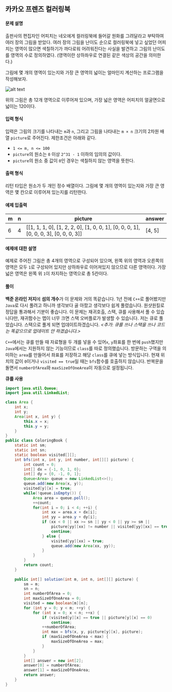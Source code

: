 ## 카카오 프렌즈 컬러링북

#### 문제 설명

출판사의 편집자인 어피치는 네오에게 컬러링북에 들어갈 원화를 그려달라고 부탁하여 여러 장의 그림을 받았다. 여러 장의 그림을 난이도 순으로 컬러링북에 넣고 싶었던 어피치는 영역이 많으면 색칠하기가 까다로워 어려워진다는 사실을 발견하고 그림의 난이도를 영역의 수로 정의하였다. (영역이란 상하좌우로 연결된 같은 색상의 공간을 의미한다.)

그림에 몇 개의 영역이 있는지와 가장 큰 영역의 넓이는 얼마인지 계산하는 프로그램을 작성해보자.

![alt text](http://t1.kakaocdn.net/codefestival/apeach.png)

위의 그림은 총 12개 영역으로 이루어져 있으며, 가장 넓은 영역은 어피치의 얼굴면으로 넓이는 120이다.

#### 입력 형식

입력은 그림의 크기를 나타내는 `m`과 `n`, 그리고 그림을 나타내는 `m × n` 크기의 2차원 배열 `picture`로 주어진다. 제한조건은 아래와 같다.

- `1 <= m, n <= 100`
- `picture`의 원소는 `0` 이상 `2^31 - 1` 이하의 임의의 값이다.
- `picture`의 원소 중 값이 `0`인 경우는 색칠하지 않는 영역을 뜻한다.

#### 출력 형식

리턴 타입은 원소가 두 개인 정수 배열이다. 그림에 몇 개의 영역이 있는지와 가장 큰 영역은 몇 칸으로 이루어져 있는지를 리턴한다.

#### 예제 입출력

| m    | n    | picture                                                      | answer |
| ---- | ---- | ------------------------------------------------------------ | ------ |
| 6    | 4    | [[1, 1, 1, 0], [1, 2, 2, 0], [1, 0, 0, 1], [0, 0, 0, 1], [0, 0, 0, 3], [0, 0, 0, 3]] | [4, 5] |

#### 예제에 대한 설명

예제로 주어진 그림은 총 4개의 영역으로 구성되어 있으며, 왼쪽 위의 영역과 오른쪽의 영역은 모두 `1`로 구성되어 있지만 상하좌우로 이어져있지 않으므로 다른 영역이다. 가장 넓은 영역은 왼쪽 위 `1`이 차지하는 영역으로 총 5칸이다.

#### 풀이
**백준 온라인 저지**에 **섬의 개수**가 이 문제와 거의 똑같습니다. 1년 전에 `C++`로 풀어봤지만 `Java`로 다시 풀려고 하니까 생각보다 골 아팠고 생각보다 쉽게 풀렸습니다. 원샷원킬로 정답을 통과해서 기분이 좋습니다. 이 문제는 재귀호출, 스택, 큐를 사용해서 풀 수 있습니다만, 재귀함수는 맵이 너무 크면 스택 오버플로가 발생할 수 있습니다. 저는 큐로 풀었습니다. 스택으로 풀게 되면 업데이트하겠습니다. _<추가: 큐를 쓰나 스택을 쓰나 코드는 똑같으므로 업데이트 안 하겠습니다.>_

`C++`에서는 큐를 만들 때 자료형을 두 개를 넣을 수 있어`x`, `y`좌표를 한 번에 `push`했지만 `Java`에서는 지원하지 않는 기능이므로 `class`를 따로 정의했습니다. 방문하는 구역을 의미하는 `area`를 만들어서 좌표를 저장하고 해당 `class`를 큐에 넣는 방식입니다. 현재 위치의 값이 `0`이거나 `visited == true`일 때는 `bfs`함수를 호출하지 않습니다. 반복문을 돌면서 `numberOfArea`와 `maxSizeOfOneArea`이 자동으로 설정됩니다.

**큐를 사용**

```java
import java.util.Queue;
import java.util.LinkedList;

class Area {
	int x;
	int y;
	Area(int x, int y) {
		this.x = x;
		this.y = y;
	}
}
public class ColoringBook {
	static int sm;
	static int sn;
	static boolean visited[][];
	int bfs(int x, int y, int number, int[][] picture) {
		int count = 0;
		int[] dx = {-1, 0, 1, 0};
		int[] dy = {0, -1, 0, 1};
		Queue<Area> queue = new LinkedList<>();		
		queue.add(new Area(x, y));
		visited[y][x] = true;
		while(!queue.isEmpty()) {
			Area area = queue.poll();
			++count;
			for(int i = 0; i < 4; ++i) {
				int xx = area.x + dx[i];
				int yy = area.y + dy[i];
				if (xx < 0 || xx >= sn || yy < 0 || yy >= sm || 
					picture[yy][xx] != number || visited[yy][xx] == true) {
					continue;				
				} else {
					visited[yy][xx] = true;
					queue.add(new Area(xx, yy));
				}
			}
		}
		return count;
	}
	
	public int[] solution(int m, int n, int[][] picture) {
		sm = m;
		sn = n;
		int numberOfArea = 0;
		int maxSizeOfOneArea = 0;
		visited = new boolean[m][n];
		for (int y = 0; y < m; ++y) {
			for (int x = 0; x < n; ++x) {
				if (visited[y][x] == true || picture[y][x] == 0)
					continue;
				++numberOfArea;
				int max = bfs(x, y, picture[y][x], picture);
				if (maxSizeOfOneArea < max) {
					maxSizeOfOneArea = max;
				}
			}
		}		
		int[] answer = new int[2];
		answer[0] = numberOfArea;
		answer[1] = maxSizeOfOneArea;
		return answer;
	}
}
```

